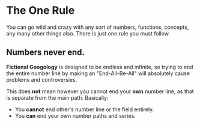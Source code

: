 # The One Rule
You can go wild and crazy with any sort of numbers, functions, concepts, any many other things also. There is just one rule you must follow.

## Numbers never end.
**Fictional Googology** is designed to be endless and infinite, so trying to end the entire number line by making an "End-All-Be-All" will absolutely cause problems and controversies.

This does **not** mean however you cannot end your **own** number line, as that is separate from the main path. Basically:
- You **cannot** end other's number line or the field entirely.
- You **can** end your own number paths and series.
